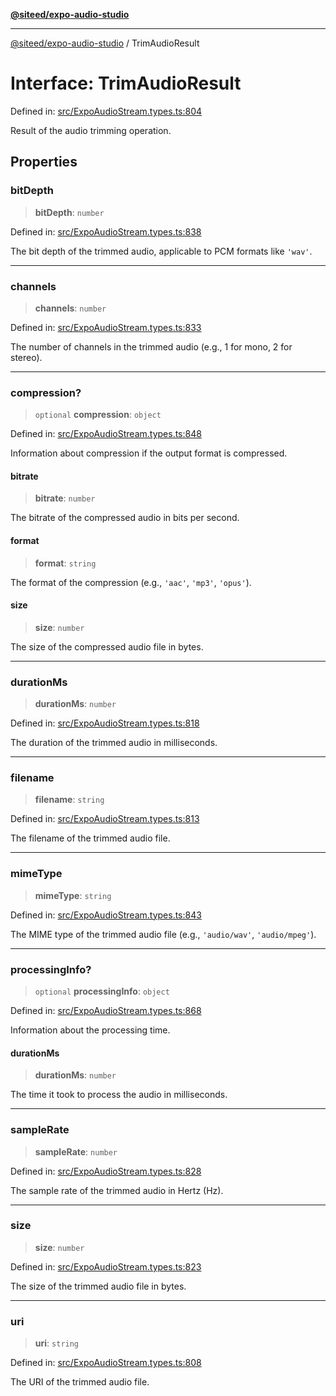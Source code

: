 [**@siteed/expo-audio-studio**](../README.md)

***

[@siteed/expo-audio-studio](../README.md) / TrimAudioResult

# Interface: TrimAudioResult

Defined in: [src/ExpoAudioStream.types.ts:804](https://github.com/deeeed/expo-audio-stream/blob/34c8c0f2f587ecde9adf97c539289b128f0bccc1/packages/expo-audio-studio/src/ExpoAudioStream.types.ts#L804)

Result of the audio trimming operation.

## Properties

### bitDepth

> **bitDepth**: `number`

Defined in: [src/ExpoAudioStream.types.ts:838](https://github.com/deeeed/expo-audio-stream/blob/34c8c0f2f587ecde9adf97c539289b128f0bccc1/packages/expo-audio-studio/src/ExpoAudioStream.types.ts#L838)

The bit depth of the trimmed audio, applicable to PCM formats like `'wav'`.

***

### channels

> **channels**: `number`

Defined in: [src/ExpoAudioStream.types.ts:833](https://github.com/deeeed/expo-audio-stream/blob/34c8c0f2f587ecde9adf97c539289b128f0bccc1/packages/expo-audio-studio/src/ExpoAudioStream.types.ts#L833)

The number of channels in the trimmed audio (e.g., 1 for mono, 2 for stereo).

***

### compression?

> `optional` **compression**: `object`

Defined in: [src/ExpoAudioStream.types.ts:848](https://github.com/deeeed/expo-audio-stream/blob/34c8c0f2f587ecde9adf97c539289b128f0bccc1/packages/expo-audio-studio/src/ExpoAudioStream.types.ts#L848)

Information about compression if the output format is compressed.

#### bitrate

> **bitrate**: `number`

The bitrate of the compressed audio in bits per second.

#### format

> **format**: `string`

The format of the compression (e.g., `'aac'`, `'mp3'`, `'opus'`).

#### size

> **size**: `number`

The size of the compressed audio file in bytes.

***

### durationMs

> **durationMs**: `number`

Defined in: [src/ExpoAudioStream.types.ts:818](https://github.com/deeeed/expo-audio-stream/blob/34c8c0f2f587ecde9adf97c539289b128f0bccc1/packages/expo-audio-studio/src/ExpoAudioStream.types.ts#L818)

The duration of the trimmed audio in milliseconds.

***

### filename

> **filename**: `string`

Defined in: [src/ExpoAudioStream.types.ts:813](https://github.com/deeeed/expo-audio-stream/blob/34c8c0f2f587ecde9adf97c539289b128f0bccc1/packages/expo-audio-studio/src/ExpoAudioStream.types.ts#L813)

The filename of the trimmed audio file.

***

### mimeType

> **mimeType**: `string`

Defined in: [src/ExpoAudioStream.types.ts:843](https://github.com/deeeed/expo-audio-stream/blob/34c8c0f2f587ecde9adf97c539289b128f0bccc1/packages/expo-audio-studio/src/ExpoAudioStream.types.ts#L843)

The MIME type of the trimmed audio file (e.g., `'audio/wav'`, `'audio/mpeg'`).

***

### processingInfo?

> `optional` **processingInfo**: `object`

Defined in: [src/ExpoAudioStream.types.ts:868](https://github.com/deeeed/expo-audio-stream/blob/34c8c0f2f587ecde9adf97c539289b128f0bccc1/packages/expo-audio-studio/src/ExpoAudioStream.types.ts#L868)

Information about the processing time.

#### durationMs

> **durationMs**: `number`

The time it took to process the audio in milliseconds.

***

### sampleRate

> **sampleRate**: `number`

Defined in: [src/ExpoAudioStream.types.ts:828](https://github.com/deeeed/expo-audio-stream/blob/34c8c0f2f587ecde9adf97c539289b128f0bccc1/packages/expo-audio-studio/src/ExpoAudioStream.types.ts#L828)

The sample rate of the trimmed audio in Hertz (Hz).

***

### size

> **size**: `number`

Defined in: [src/ExpoAudioStream.types.ts:823](https://github.com/deeeed/expo-audio-stream/blob/34c8c0f2f587ecde9adf97c539289b128f0bccc1/packages/expo-audio-studio/src/ExpoAudioStream.types.ts#L823)

The size of the trimmed audio file in bytes.

***

### uri

> **uri**: `string`

Defined in: [src/ExpoAudioStream.types.ts:808](https://github.com/deeeed/expo-audio-stream/blob/34c8c0f2f587ecde9adf97c539289b128f0bccc1/packages/expo-audio-studio/src/ExpoAudioStream.types.ts#L808)

The URI of the trimmed audio file.
